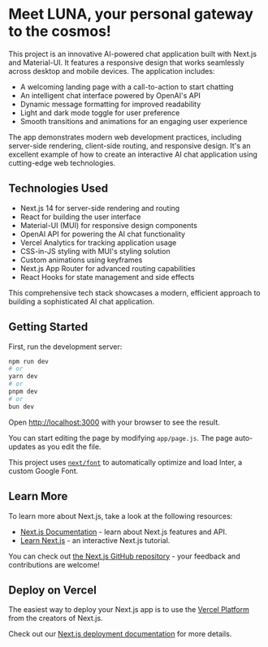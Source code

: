 # Meet LUNA, your personal gateway to the cosmos! 

This project is an innovative AI-powered chat application built with Next.js and Material-UI. It features a responsive design that works seamlessly across desktop and mobile devices. The application includes:

- A welcoming landing page with a call-to-action to start chatting
- An intelligent chat interface powered by OpenAI's API
- Dynamic message formatting for improved readability
- Light and dark mode toggle for user preference
- Smooth transitions and animations for an engaging user experience

The app demonstrates modern web development practices, including server-side rendering, client-side routing, and responsive design. It's an excellent example of how to create an interactive AI chat application using cutting-edge web technologies.

## Technologies Used

- Next.js 14 for server-side rendering and routing
- React for building the user interface
- Material-UI (MUI) for responsive design components
- OpenAI API for powering the AI chat functionality
- Vercel Analytics for tracking application usage
- CSS-in-JS styling with MUI's styling solution
- Custom animations using keyframes
- Next.js App Router for advanced routing capabilities
- React Hooks for state management and side effects

This comprehensive tech stack showcases a modern, efficient approach to building a sophisticated AI chat application.

## Getting Started

First, run the development server:

```bash
npm run dev
# or
yarn dev
# or
pnpm dev
# or
bun dev
```

Open [http://localhost:3000](http://localhost:3000) with your browser to see the result.

You can start editing the page by modifying `app/page.js`. The page auto-updates as you edit the file.

This project uses [`next/font`](https://nextjs.org/docs/basic-features/font-optimization) to automatically optimize and load Inter, a custom Google Font.

## Learn More

To learn more about Next.js, take a look at the following resources:

- [Next.js Documentation](https://nextjs.org/docs) - learn about Next.js features and API.
- [Learn Next.js](https://nextjs.org/learn) - an interactive Next.js tutorial.

You can check out [the Next.js GitHub repository](https://github.com/vercel/next.js/) - your feedback and contributions are welcome!

## Deploy on Vercel

The easiest way to deploy your Next.js app is to use the [Vercel Platform](https://vercel.com/new?utm_medium=default-template&filter=next.js&utm_source=create-next-app&utm_campaign=create-next-app-readme) from the creators of Next.js.

Check out our [Next.js deployment documentation](https://nextjs.org/docs/deployment) for more details.
